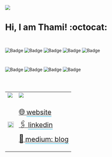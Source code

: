 <img src="./assets/img/git.gif">

# Hi, I am Thami! :octocat:

<br>

![Badge](https://img.shields.io/badge/pronouns-ela_/_ella_/_she_/_sie-8f2d56)
![Badge](https://img.shields.io/badge/hobby-triathlon-4e148c)
![Badge](https://img.shields.io/badge/location-são_paulo_|_brasil-104911)
![Badge](https://img.shields.io/badge/mba-software_engineering-d62828)
![Badge](https://img.shields.io/badge/graduation_in_progress-software_engineering-003049)

<br>

![Badge](https://img.shields.io/badge/language-gray?style=for-the-badge&logo=javascript)
![Badge](https://img.shields.io/badge/framework-gray?style=for-the-badge&logo=vuedotjs)
![Badge](https://img.shields.io/badge/Adobe_%20_Experience_%20_Manager-gray?style=for-the-badge&logo=adobe&logoColor=red)
![Badge](https://img.shields.io/badge/a11y_|_web_accessibility-gray?style=for-the-badge)

<br>
<br>
<table style="border-color: transparent">
  <tr>
    <td style="border-color: transparent">
      <a href="https://gist.github.com/thamiavicente/d24ec39d380896e03a22896ae4a55c8f">
        <img src="https://gist.githubusercontent.com/thamiavicente/d24ec39d380896e03a22896ae4a55c8f/raw/16976e2b4226edae35aab835f60690f43f486696/projects.gif"/></a>
    </td>
    <td style="border-color: transparent" colspan="3">
      <a href="https://gist.github.com/thamiavicente/b82d6b1837e64e3003c042c9b454df1e">
        <img src="https://gist.githubusercontent.com/thamiavicente/b82d6b1837e64e3003c042c9b454df1e/raw/ee6c79b09b5d0bb7d0b54f89edca2ab9803f30eb/contact.gif"/></a>
    </td>
  </tr>
 <tr>
    <td style="border-color: transparent" rowspan="3">
      <img style="width: 100%" src="https://github-readme-stats.vercel.app/api/top-langs/?username=thamiavicente&layout=compact&title_color=03ADDF&bg_color=0D1117&text_color=fafafa" />
    </td>
    <td style="border-color: transparent; padding-top: 26px">
      <a href="https://linktr.ee/thamiavicente" target="_blank">
        <span style="font-size: 26px;">&#127760;</span>
        <span style="font-size: 22px; border-bottom: 1px solid #03addf; padding-bottom: 1px;">website</span>
      </a>
    </td>
 </tr>
 <tr>
    <td style="border-color: transparent">
      <a href="https://www.linkedin.com/in/thamiavicente/" target="_blank">
        <span style="font-size: 26px;">&#x1F587;&#xFE0F;</span>
        <span style="font-size: 22px; border-bottom: 1px solid #03addf; padding-bottom: 1px">linkedin</span>
      </a>
    </td>
 </tr>
  <tr>
    <td style="border-color: transparent; padding-bottom: 26px">
      <a href="https://medium.com/@thamiavicente" target="_blank">
        <span style="font-size: 26px;">&#128221;</span>
        <span style="font-size: 22px; border-bottom: 1px solid #03addf; padding-bottom: 1px;">medium: blog</span>
      </a>
    </td>
 </tr>
</table>